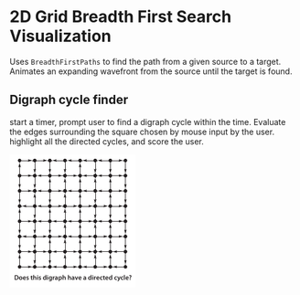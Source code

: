 # 2D Grid Breadth First Search Visualization

Uses `BreadthFirstPaths` to find the path from a given source to a target.
Animates an expanding wavefront from the source until the target is found.







## Digraph cycle finder 

start a timer, prompt user to find a digraph cycle within the time.
Evaluate the edges surrounding the square chosen by mouse input by the user.
highlight all the directed cycles, and score the user.

![](digraph_cycles.png)  
